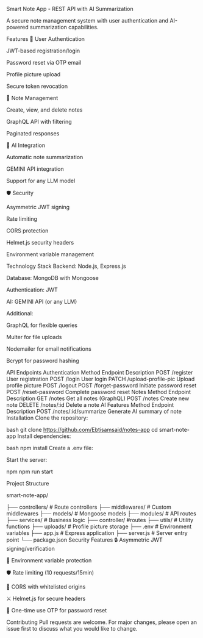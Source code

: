 Smart Note App - REST API with AI Summarization

A secure note management system with user authentication and AI-powered summarization capabilities.

Features 🔐 User Authentication

JWT-based registration/login

Password reset via OTP email

Profile picture upload

Secure token revocation

📝 Note Management

Create, view, and delete notes

GraphQL API with filtering

Paginated responses

🤖 AI Integration

Automatic note summarization

GEMINI API integration

Support for any LLM model

🛡️ Security

Asymmetric JWT signing

Rate limiting

CORS protection

Helmet.js security headers

Environment variable management

Technology Stack Backend: Node.js, Express.js

Database: MongoDB with Mongoose

Authentication: JWT

AI: GEMINI API (or any LLM)

Additional:

GraphQL for flexible queries

Multer for file uploads

Nodemailer for email notifications

Bcrypt for password hashing

API Endpoints Authentication Method Endpoint Description POST /register User registration POST /login User login PATCH /upload-profile-pic Upload profile picture POST /logout POST /forget-password Initiate password reset POST /reset-password Complete password reset Notes Method Endpoint Description GET /notes Get all notes (GraphQL) POST /notes Create new note DELETE /notes/:id Delete a note AI Features Method Endpoint Description POST /notes/:id/summarize Generate AI summary of note Installation Clone the repository:

bash git clone https://github.com/Ebtisamsaid/notes-app cd smart-note-app Install dependencies:

bash npm install Create a .env file:

Start the server:

npm npm run start

Project Structure

smart-note-app/

├── controllers/ # Route controllers ├── middlewares/ # Custom middlewares ├── models/ # Mongoose models ├── modules/ # API routes ├── services/ # Business logic ├── controller/ #routes
├── utils/ # Utility functions ├── uploads/ # Profile picture storage ├── .env # Environment variables ├── app.js # Express application ├── server.js # Server entry point └── package.json Security Features 🔒 Asymmetric JWT signing/verification

🔑 Environment variable protection

🛡️ Rate limiting (10 requests/15min)

🚦 CORS with whitelisted origins

⚔️ Helmet.js for secure headers

🔄 One-time use OTP for password reset

Contributing Pull requests are welcome. For major changes, please open an issue first to discuss what you would like to change.
